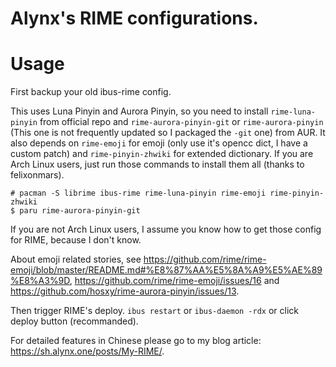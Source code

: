 Alynx's RIME configurations.
============================

# Usage

First backup your old ibus-rime config.

This uses Luna Pinyin and Aurora Pinyin, so you need to install `rime-luna-pinyin` from official repo and `rime-aurora-pinyin-git` or `rime-aurora-pinyin` (This one is not frequently updated so I packaged the `-git` one) from AUR. It also depends on `rime-emoji` for emoji (only use it's opencc dict, I have a custom patch) and `rime-pinyin-zhwiki` for extended dictionary. If you are Arch Linux users, just run those commands to install them all (thanks to felixonmars).

```
# pacman -S librime ibus-rime rime-luna-pinyin rime-emoji rime-pinyin-zhwiki
$ paru rime-aurora-pinyin-git
```

If you are not Arch Linux users, I assume you know how to get those config for RIME, because I don't know.

About emoji related stories, see <https://github.com/rime/rime-emoji/blob/master/README.md#%E8%87%AA%E5%8A%A9%E5%AE%89%E8%A3%9D>, <https://github.com/rime/rime-emoji/issues/16> and <https://github.com/hosxy/rime-aurora-pinyin/issues/13>.

Then trigger RIME's deploy. `ibus restart` or `ibus-daemon -rdx` or click deploy button (recommanded).

For detailed features in Chinese please go to my blog article: <https://sh.alynx.one/posts/My-RIME/>.

